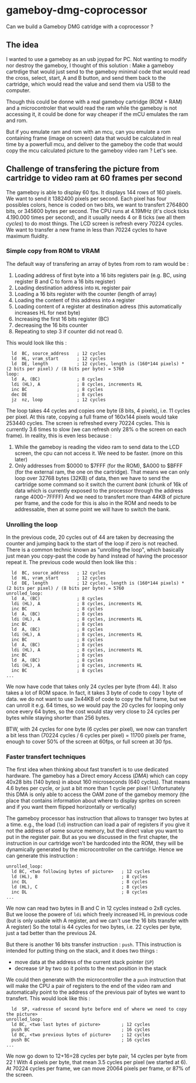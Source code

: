 # gameboy-dmg-coprocessor
Can we build a Gameboy DMG catridge with a coprocessor ?

## The idea

I wanted to use a gameboy as an usb joypad for PC. Not wanting to modify nor destroy the gameboy, I thought of this solution : Make a gameboy cartrdige that would just send to the gameboy minimal code that would read the cross, select, start, A and B button, and send them back to the cartridge, which would read the value and send them via USB to the computer.

Though this could be donne with a real gameboy cartridge (ROM + RAM) and a microcontroler that would read the ram while the gameboy is not accessing it, it could be done for way cheaper if the mCU emulates the ram and rom.

But if you emulate ram and rom with an mcu, can you emulate a rom containing frame (image on screen) data that would be calculated in real time by a powerfull mcu, and deliver to the gameboy the code that would copy the mcu calculated picture to the gameboy video ram ? Let's see.

## Challenge of transfering the picture from cartridge to video ram at 60 frames per second

The gameboy is able to display 60 fps. It displays 144 rows of 160 pixels. We want to send it 1382400 pixels per second. Each pixel has four possibles colors, hence is coded on two bits, we want to transfert 2764800 bits, or 345600 bytes per second.
The CPU runs at 4.19MHz (it's clock ticks 4.190.000 times per second), and it usually needs 4 or 8 ticks (we all them *cycles*) to do most things. The LCD screen is refresh every 70224 cycles. We want to transfer a new frame in less than 70224 cycles to have maximum fluidity.

### Simple copy from ROM to VRAM

The default way of transfering an array of bytes from rom to ram would be :
1. Loading address of first byte into a 16 bits registers pair (e.g. BC, using register B and C to form a 16 bits register)
1. Loading destination address into `HL` register pair
1. Loading a 16 bits register with the counter (length of array)
1. Loading the content of this address into `A` register
1. Loading content of `A` register at destination adress (this automatically increases HL for next byte)
1. Increasing the first 16 bits register (BC)
1. decreasing the 16 bits counter
1. Repeating to step 3 if counter did not read 0.

This would look like this :
```
  ld  BC, source_address   ; 12 cycles
  ld  HL, vram_start       ; 12 cycles
  ld  DE, length           ; 12 cycles, length is (160*144 pixels) * (2 bits per pixel) / (8 bits per byte) = 5760
loop:
  ld  A, (BC)              ; 8 cycles
  ldi (HL), A              ; 8 cycles, increments HL
  inc BC                   ; 8 cycles
  dec DE                   ; 8 cycles
  jz  nz, loop             ; 12 cycles
```
  The loop takes 44 cycles and copies one byte (8 bits, 4 pixels), i.e. 11 cycles per pixel. At this rate, copying a full frame of 160x144 pixels would take 253440 cycles. The screen is refreshed every 70224 cycles. This is currently 3.6 times to slow (we can refresh only 28% o the screen on each frame).
  In reality, this is even less because :
1. While the gameboy is reading the video ram to send data to the LCD screen, the cpu can not access it. We need to be faster. (more on this later)
1. Only addresses from $0000 to $7FFF (for the ROM), $A000 to $BFFF (for the external ram, the one on the cartridge). That means we can only loop over 32768 bytes (32KB) of data, then we have to send the cartridge some command so it switch the current *bank* (chunk of 16k of data which is currently exposed to the processor through the address range $4000-$7FFFF)  And we need to transfert more than 44KB of picture per frame, and the code for this is also in the ROM and needs to be addressable, then at some point we will have to switch the bank.

### Unrolling the loop

In the previous code, 20 cycles out of 44 are taken by decreasing the counter and jumping back to the start of the loop if zero is not reached. There is a common technic known as "unrolling the loop", which basically just mean you copy-past the code by hand instead of having the processor repeat it. The previous code would then look like this :
```
  ld  BC, source_address   ; 12 cycles
  ld  HL, vram_start       ; 12 cycles
  ld  DE, length           ; 12 cycles, length is (160*144 pixels) * (2 bits per pixel) / (8 bits per byte) = 5760
unrolled_loop:
  ld  A, (BC)              ; 8 cycles
  ldi (HL), A              ; 8 cycles, increments HL
  inc BC                   ; 8 cycles
  ld  A, (BC)              ; 8 cycles
  ldi (HL), A              ; 8 cycles, increments HL
  inc BC                   ; 8 cycles
  ld  A, (BC)              ; 8 cycles
  ldi (HL), A              ; 8 cycles, increments HL
  inc BC                   ; 8 cycles
  ld  A, (BC)              ; 8 cycles
  ldi (HL), A              ; 8 cycles, increments HL
  inc BC                   ; 8 cycles
  ld  A, (BC)              ; 8 cycles
  ldi (HL), A              ; 8 cycles, increments HL
  inc BC                   ; 8 cycles
...
```
We now have code that takes only 24 cycles per byte (from 44). It also takes a lot of ROM space. In fact, it takes 3 byte of code to copy 1 byte of data. we do not want to use 3x44KB of code to copy the full frame, but we can unroll it e.g. 64 times, so we would pay the 20 cycles for looping only once every 64 bytes, so the cost would stay very close to 24 cycles per bytes while staying shorter than 256 bytes.

BTW, with 24 cycles for one byte (6 cycles per pixel), we now can transfert a bit less than (70224 cycles / 6 cycles per pixel) = 11700 pixels per frame, enough to cover 50% of the screen at 60fps, or full screen at 30 fps.

### Faster transfert techniques

The first idea when thinking about fast transfert is to use dedicated hardware. The gameboy has a Direct emory Access (*DMA*) which can copy 40x28 bits (140 bytes) in about 160 microseconds (640 cycles). That means 4.6 bytes per cycle, or just a bit more than 1 cycle per pixel ! Unfortunately this DMA is only able to access the OAM zone of the gameboy memory (the place that contains information about where to display sprites on screen and if you want them flipped horizontally or vertically)

The gameboy processor has instruction that allows to transger two bytes at a time. e.g., the load (`ld`) instruction can load a pair of registers if you give it not the address of some source memory, but the direct value you want to put in the register pair.
But as you we discussed in the first chapter, the instruction in our cartridge won't be hardcoded into the ROM, they will be dynamically generated by the microcontroller on the cartridge. Hence we can generate this instruction :
```
unrolled_loop:
  ld BC, <two following bytes of picture>   ; 12 cycles
  ld (HL), B                                ; 8 cycles
  inc DL                                    ; 8 cycles
  ld (HL), C                                ; 8 cycles
  inc DL                                    ; 8 cycles
...
```
We now can read two bytes in B and C in 12 cycles instead o 2x8 cycles. But we loose the powere of `ldi` which freely increased HL in previous code (but is only usable with A register, and we can't use the 16 bits transfer with A register) So the total is 44 cycles for two bytes, i.e. 22 cycles per byte, just a tad better than the previous 24.

But there is another 16 bits transfer instruction : `push`. TThis instruction is intended for putting thing on the stack, and it does two things :
* move data at the address of the current stack pointer (`SP`)
* decrease `SP` by two so it points to the next position in the stack

We could then generate with the microcontroller the a `push` instruction that will make the CPU a pair of registers to the end of the video ram and automatically point to the address of the previous pair of bytes we want to transfert. This would look like this :
```
  ld  SP, <adresse of second byte before end of where we need to copy the picture>
unrolled_loop:
  ld BC, <two last bytes of picture>        ; 12 cycles
  push BC                                   ; 16 cycles
  ld BC, <two previous bytes of picture>    ; 12 cycles
  push BC                                   ; 16 cycles
...
```
We now go down to 12+16=28 cycles per byte pair, 14 cycles per byte from 22 ! With 4 pixels per byte, that mean 3.5 cycles per pixel (we started at 6). At 70224 cycles per frame, we can move 20064 pixels per frame, or 87% of the screen.
